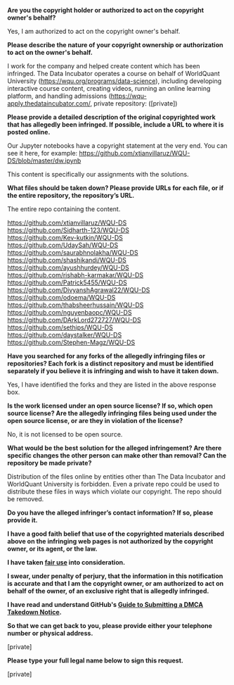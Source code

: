 **Are you the copyright holder or authorized to act on the copyright owner's behalf?**

Yes, I am authorized to act on the copyright owner's behalf.

**Please describe the nature of your copyright ownership or authorization to act on the owner's behalf.**

I work for the company and helped create content which has been infringed. The Data Incubator operates a course on behalf of WorldQuant University (https://wqu.org/programs/data-science), including developing interactive course content, creating videos, running an online learning platform, and handling admissions (https://wqu-apply.thedataincubator.com/, private repository: ([private])

**Please provide a detailed description of the original copyrighted work that has allegedly been infringed. If possible, include a URL to where it is posted online.**

Our Jupyter notebooks have a copyright statement at the very end. You can see it here, for example: https://github.com/xtianvillaruz/WQU-DS/blob/master/dw.ipynb

This content is specifically our assignments with the solutions.

**What files should be taken down? Please provide URLs for each file, or if the entire repository, the repository’s URL.**

The entire repo containing the content.
  
https://github.com/xtianvillaruz/WQU-DS        
https://github.com/Sidharth-123/WQU-DS        
https://github.com/Kev-kutkin/WQU-DS        
https://github.com/UdaySah/WQU-DS      
https://github.com/saurabhnolakha/WQU-DS      
https://github.com/shashikandi/WQU-DS      
https://github.com/ayushhurdey/WQU-DS      
https://github.com/rishabh-karmakar/WQU-DS      
https://github.com/Patrick5455/WQU-DS      
https://github.com/DivyanshAgrawal22/WQU-DS      
https://github.com/odoema/WQU-DS      
https://github.com/thabsheerhussain/WQU-DS      
https://github.com/nguyenbaopc/WQU-DS      
https://github.com/DArkLord272727/WQU-DS      
https://github.com/sethips/WQU-DS      
https://github.com/daystalker/WQU-DS  
https://github.com/Stephen-Magz/WQU-DS  

**Have you searched for any forks of the allegedly infringing files or repositories? Each fork is a distinct repository and must be identified separately if you believe it is infringing and wish to have it taken down.**

Yes, I have identified the forks and they are listed in the above response box.

**Is the work licensed under an open source license? If so, which open source license? Are the allegedly infringing files being used under the open source license, or are they in violation of the license?**

No, it is not licensed to be open source.

**What would be the best solution for the alleged infringement? Are there specific changes the other person can make other than removal? Can the repository be made private?**

Distribution of the files online by entities other than The Data Incubator and WorldQuant University is forbidden. Even a private repo could be used to distribute these files in ways which violate our copyright. The repo should be removed.

**Do you have the alleged infringer’s contact information? If so, please provide it.**

**I have a good faith belief that use of the copyrighted materials described above on the infringing web pages is not authorized by the copyright owner, or its agent, or the law.**

**I have taken <a href="https://www.lumendatabase.org/topics/22">fair use</a> into consideration.**

**I swear, under penalty of perjury, that the information in this notification is accurate and that I am the copyright owner, or am authorized to act on behalf of the owner, of an exclusive right that is allegedly infringed.**

**I have read and understand GitHub's <a href="https://docs.github.com/articles/guide-to-submitting-a-dmca-takedown-notice/">Guide to Submitting a DMCA Takedown Notice</a>.**

**So that we can get back to you, please provide either your telephone number or physical address.**

[private]

**Please type your full legal name below to sign this request.**

[private]
